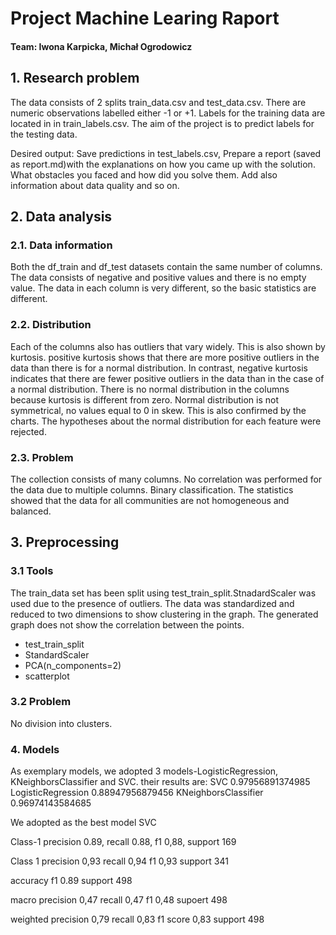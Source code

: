 # Project Machine Learing Raport 

#### Team: Iwona Karpicka, Michał Ogrodowicz


## 1. Research problem
The data consists of 2 splits train_data.csv and test_data.csv. There are numeric observations labelled either -1 or +1. Labels for the training data are located in in train_labels.csv. 
The aim of the project is to predict labels for the testing data.

Desired output:
Save predictions in test_labels.csv,
Prepare a report (saved as report.md)with the explanations on how you came up with the solution. What obstacles you faced and how did you solve them. Add also information about data quality and so on.

## 2. Data analysis
### 2.1. Data information
Both the df_train and df_test datasets contain the same number of columns. The data consists of negative and positive values and there is no empty value. The data in each column is very different, so the basic statistics are different. 

### 2.2. Distribution
Each of the columns also has outliers that vary widely. This is also shown by kurtosis. positive kurtosis shows that there are more positive outliers in the data than there is for a normal distribution. In contrast, negative kurtosis indicates that there are fewer positive outliers in the data than in the case of a normal distribution. There is no normal distribution in the columns because kurtosis is different from zero. Normal distribution is not symmetrical, no values ​​equal to 0 in skew. This is also confirmed by the charts. The hypotheses about the normal distribution for each feature were rejected.

### 2.3. Problem
The collection consists of many columns. No correlation was performed for the data due to multiple columns. Binary classification. The statistics showed that the data for all communities are not homogeneous and balanced. 

## 3. Preprocessing
### 3.1 Tools
The train_data set has been split using test_train_split.StnadardScaler was used due to the presence of outliers. The data was standardized and reduced to two dimensions to show clustering in the graph. The generated graph does not show the correlation between the points.

* test_train_split
* StandardScaler
* PCA(n_components=2)
* scatterplot



### 3.2 Problem
No division into clusters.

### 4. Models
As exemplary models, we adopted 3 models-LogisticRegression, KNeighborsClassifier and SVC. 
their results are:
SVC 0.97956891374985
LogisticRegression 0.88947956879456
KNeighborsClassifier 0.96974143584685 

We adopted as the best model SVC

Class-1 
precision 0.89, 
recall 0.88,
f1 0,88,
support 169

Class 1
precision 0,93
recall 0,94
f1 0,93
support 341

accuracy
f1 0.89
support 498

macro
precision 0,47 
recall 0,47 
f1 0,48
supoert 498

weighted 
precision 0,79
recall 0,83 
f1 score 0,83 
support 498
 



